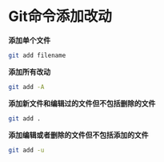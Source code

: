 # Git命令添加改动

**添加单个文件**

```bash
git add filename
```

**添加所有改动**

```bash
git add -A
```

**添加新文件和编辑过的文件但不包括删除的文件**

```bash
git add .
```

**添加编辑或者删除的文件但不包括添加的文件**

```bash
git add -u
```



